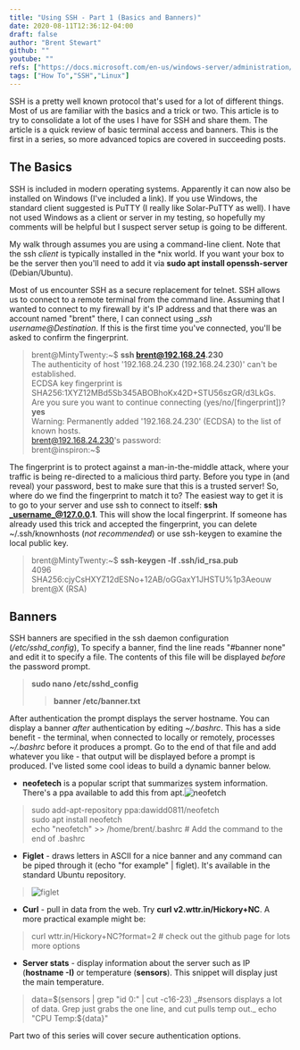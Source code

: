 ```yaml
---
title: "Using SSH - Part 1 (Basics and Banners)"
date: 2020-08-11T12:36:12-04:00
draft: false
author: "Brent Stewart"
github: ""
youtube: ""
refs: ["https://docs.microsoft.com/en-us/windows-server/administration/openssh/openssh_install_firstuse","https://www.chiark.greenend.org.uk/~sgtatham/putty/","https://www.solarwinds.com/free-tools/solar-putty", "https://github.com/chubin/wttr.in"]
tags: ["How To","SSH","Linux"]
---
```


SSH is a pretty well known protocol that's used for a lot of different things.  Most of us are familiar with the basics and a trick or two.  This article is to try to consolidate a lot of the uses I have for SSH and share them.  The article is a quick review of basic terminal access and banners.  This is the first in a series, so more advanced topics are covered in succeeding posts.

## The Basics
SSH is included in modern operating systems.  Apparently it can now also be installed on Windows (I've included a link).  If you use Windows, the standard client suggested is PuTTY (I really like Solar-PuTTY as well). I have not used Windows as a client or server in my testing, so hopefully my comments will be helpful but I suspect server setup is going to be different.

My walk through assumes you are using a command-line client.  Note that the ssh _client_ is typically installed in the *nix world.  If you want your box to be the server then you'll need to add it via __sudo apt install openssh-server__ (Debian/Ubuntu).

Most of us encounter SSH as a secure replacement for telnet.  SSH allows us to connect to a remote terminal from the command line.  Assuming that I wanted to connect to my firewall by it's IP address and that there was an account named "brent" there, I can connect using __ssh _username_@_Destination__.  If this is the first time you've connected, you'll be asked to confirm the fingerprint.

> brent@MintyTwenty:~$ __ssh brent@192.168.24.230__  
> The authenticity of host '192.168.24.230 (192.168.24.230)' can't be established.  
> ECDSA key fingerprint is SHA256:1XYZ12MBd5Sb345ABOBhoKx42D+STU56szGR/d3LkGs.  
> Are you sure you want to continue connecting (yes/no/[fingerprint])? __yes__  
> Warning: Permanently added '192.168.24.230' (ECDSA) to the list of known hosts.  
> brent@192.168.24.230's password:  
> brent@inspiron:~$  

The fingerprint is to protect against a man-in-the-middle attack, where your traffic is being re-directed to a malicious third party.  Before you type in (and reveal) your password, best to make sure that this is a trusted server!  So, where do we find the fingerprint to match it to?  The easiest way to get it is to go to your server and use ssh to connect to itself: __ssh _username_@127.0.0.1__.  This will show the local fingerprint.  If someone has already used this trick and accepted the fingerprint, you can delete ~/.ssh/knownhosts (_not recommended_) or use ssh-keygen to examine the local public key.

> brent@MintyTwenty:~$ __ssh-keygen -lf .ssh/id_rsa.pub__  
> 4096 SHA256:cjyCsHXYZ12dESNo+12AB/oGGaxY1JHSTU%1p3Aeouw brent@X (RSA)


## Banners

SSH banners are specified in the ssh daemon configuration (_/etc/sshd\_config_),  To specify a banner, find the line reads "#banner none" and edit it to specify a file.  The contents of this file will be displayed _before_ the password prompt.
> __sudo nano /etc/sshd_config__  
>> __banner /etc/banner.txt__

After authentication the prompt displays the server hostname.  You can display a banner _after_ authentication by editing _~/.bashrc_.  This has a side benefit - the terminal, when connected to locally or remotely, processes _~/.bashrc_ before it produces a prompt.  Go to the end of that file and add whatever you like - that output will be displayed before a prompt is produced.  I've listed some cool ideas to build a dynamic banner below.

* __neofetech__ is a popular script that summarizes system information.  There's a ppa available to add this from apt.![neofetch](/neofetch.png#floatright)
> sudo add-apt-repository ppa:dawidd0811/neofetch  
> sudo apt install neofetch  
> echo "neofetch" >> /home/brent/.bashrc            # Add the command to the end of .bashrc  

* __Figlet__ - draws letters in ASCII for a nice banner and any command can be piped through it (echo "for example" | figlet).  It's available in the standard Ubuntu repository.
> ![figlet](/figlet.png#floatright)

* __Curl__ - pull in data from the web.  Try __curl v2.wttr.in/Hickory+NC__.  A more practical example might be:
> curl wttr.in/Hickory+NC?format=2                  # check out the github page for lots more options

* __Server stats__ - display information about the server such as IP (__hostname -I)__ or temperature (__sensors__).  This snippet will display just the main temperature.
> data=$(sensors | grep "id 0:" | cut -c16-23)      _#sensors displays a lot of data. Grep just grabs the one line, and cut pulls temp out._  
> echo "CPU Temp:${data}"  

Part two of this series will cover secure authentication options.
